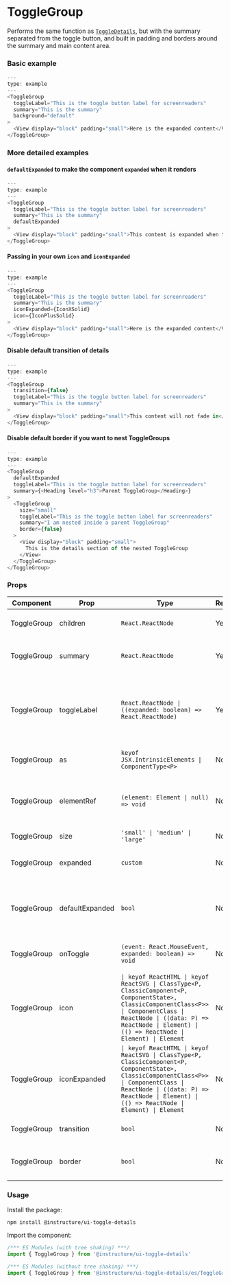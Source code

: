 # ToggleGroup


Performs the same function as [`ToggleDetails`](#ToggleDetails), but with the summary separated from the
toggle button, and built in padding and borders around the summary and main content area.

### Basic example

```javascript
---
type: example
---
<ToggleGroup
  toggleLabel="This is the toggle button label for screenreaders"
  summary="This is the summary"
  background="default"
>
  <View display="block" padding="small">Here is the expanded content</View>
</ToggleGroup>
```

### More detailed examples

#### `defaultExpanded` to make the component `expanded` when it renders

```javascript
---
type: example
---
<ToggleGroup
  toggleLabel="This is the toggle button label for screenreaders"
  summary="This is the summary"
  defaultExpanded
>
  <View display="block" padding="small">This content is expanded when the component renders</View>
</ToggleGroup>
```

#### Passing in your own `icon` and `iconExpanded`

```javascript
---
type: example
---
<ToggleGroup
  toggleLabel="This is the toggle button label for screenreaders"
  summary="This is the summary"
  iconExpanded={IconXSolid}
  icon={IconPlusSolid}
>
  <View display="block" padding="small">Here is the expanded content</View>
</ToggleGroup>
```

#### Disable default transition of details

```javascript
---
type: example
---
<ToggleGroup
  transition={false}
  toggleLabel="This is the toggle button label for screenreaders"
  summary="This is the summary"
>
  <View display="block" padding="small">This content will not fade in</View>
</ToggleGroup>
```

#### Disable default border if you want to nest ToggleGroups

```javascript
---
type: example
---
<ToggleGroup
  defaultExpanded
  toggleLabel="This is the toggle button label for screenreaders"
  summary={<Heading level="h3">Parent ToggleGroup</Heading>}
>
  <ToggleGroup
    size="small"
    toggleLabel="This is the toggle button label for screenreaders"
    summary="I am nested inside a parent ToggleGroup"
    border={false}
  >
    <View display="block" padding="small">
      This is the details section of the nested ToggleGroup
    </View>
  </ToggleGroup>
</ToggleGroup>
```


### Props

| Component | Prop | Type | Required | Default | Description |
|-----------|------|------|----------|---------|-------------|
| ToggleGroup | children | `React.ReactNode` | Yes | - | the content to show and hide |
| ToggleGroup | summary | `React.ReactNode` | Yes | - | the content area next to the toggle button |
| ToggleGroup | toggleLabel | `React.ReactNode \| ((expanded: boolean) => React.ReactNode)` | Yes | - | provides a screenreader label for the toggle button (takes `expanded` as an argument if a function) |
| ToggleGroup | as | `keyof JSX.IntrinsicElements \| ComponentType<P>` | No | `'span'` | the element type to render as |
| ToggleGroup | elementRef | `(element: Element \| null) => void` | No | - | provides a reference to the underlying html root element |
| ToggleGroup | size | `'small' \| 'medium' \| 'large'` | No | `'medium'` |  |
| ToggleGroup | expanded | `custom` | No | - | Whether the content is expanded or hidden |
| ToggleGroup | defaultExpanded | `bool` | No | `false` | Whether the content is initially expanded or hidden (uncontrolled) |
| ToggleGroup | onToggle | `(event: React.MouseEvent, expanded: boolean) => void` | No | - | Fired when the content display is toggled |
| ToggleGroup | icon | `\| keyof ReactHTML \| keyof ReactSVG \| ClassType<P, ClassicComponent<P, ComponentState>, ClassicComponentClass<P>> \| ComponentClass \| ReactNode \| ((data: P) => ReactNode \| Element) \| (() => ReactNode \| Element) \| Element` | No | `IconArrowOpenEndSolid` | The icon displayed in the toggle button when the content is hidden |
| ToggleGroup | iconExpanded | `\| keyof ReactHTML \| keyof ReactSVG \| ClassType<P, ClassicComponent<P, ComponentState>, ClassicComponentClass<P>> \| ComponentClass \| ReactNode \| ((data: P) => ReactNode \| Element) \| (() => ReactNode \| Element) \| Element` | No | `IconArrowOpenDownSolid` | The icon displayed in the toggle button when the content is showing |
| ToggleGroup | transition | `bool` | No | `true` | Transition content into view |
| ToggleGroup | border | `bool` | No | `true` | Toggle the border around the component |

### Usage

Install the package:

```shell
npm install @instructure/ui-toggle-details
```

Import the component:

```javascript
/*** ES Modules (with tree shaking) ***/
import { ToggleGroup } from '@instructure/ui-toggle-details'

/*** ES Modules (without tree shaking) ***/
import { ToggleGroup } from '@instructure/ui-toggle-details/es/ToggleGroup/index'
```

